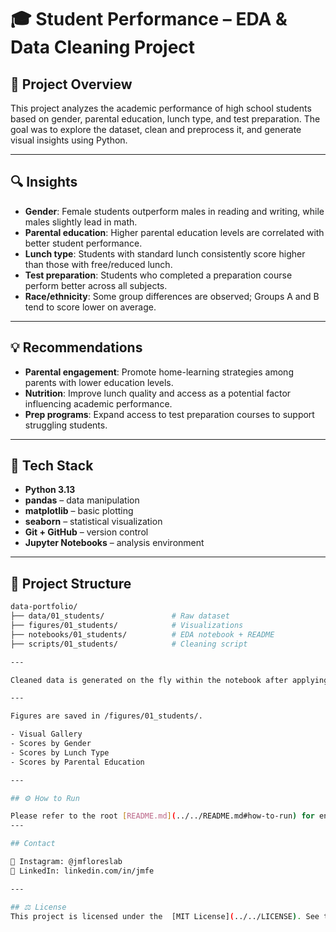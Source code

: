 # 🎓 Student Performance – EDA & Data Cleaning Project

## 📌 Project Overview

This project analyzes the academic performance of high school students based on gender, parental education, lunch type, and test preparation. The goal was to explore the dataset, clean and preprocess it, and generate visual insights using Python.

---

## 🔍 Insights

- **Gender**: Female students outperform males in reading and writing, while males slightly lead in math.
- **Parental education**: Higher parental education levels are correlated with better student performance.
- **Lunch type**: Students with standard lunch consistently score higher than those with free/reduced lunch.
- **Test preparation**: Students who completed a preparation course perform better across all subjects.
- **Race/ethnicity**: Some group differences are observed; Groups A and B tend to score lower on average.

---

## 💡 Recommendations

- **Parental engagement**: Promote home-learning strategies among parents with lower education levels.
- **Nutrition**: Improve lunch quality and access as a potential factor influencing academic performance.
- **Prep programs**: Expand access to test preparation courses to support struggling students.

---

## 🧰 Tech Stack

- **Python 3.13**
- **pandas** – data manipulation
- **matplotlib** – basic plotting
- **seaborn** – statistical visualization
- **Git + GitHub** – version control
- **Jupyter Notebooks** – analysis environment

---

## 📁 Project Structure

```bash
data-portfolio/
├── data/01_students/               # Raw dataset
├── figures/01_students/            # Visualizations
├── notebooks/01_students/          # EDA notebook + README
├── scripts/01_students/            # Cleaning script

---

Cleaned data is generated on the fly within the notebook after applying scripts/01_students/cleaning.py.

---

Figures are saved in /figures/01_students/.

- Visual Gallery
- Scores by Gender
- Scores by Lunch Type
- Scores by Parental Education

---

## ⚙️ How to Run

Please refer to the root [README.md](../../README.md#how-to-run) for environment setup and execution instructions.
---

## Contact

📸 Instagram: @jmfloreslab
💼 LinkedIn: linkedin.com/in/jmfe

---

## ⚖️ License
This project is licensed under the  [MIT License](../../LICENSE). See the LICENSE file for details.